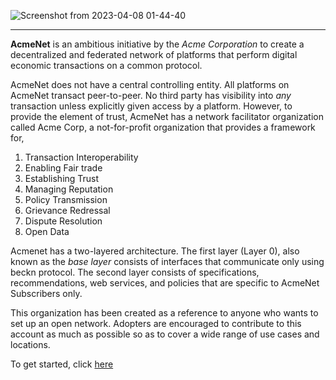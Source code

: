 ![Screenshot from 2023-04-08 01-44-40](https://user-images.githubusercontent.com/52468749/230675422-9510dcc2-f36b-4ff2-bd20-11a1b9418082.png)

<hr />

**AcmeNet** is an ambitious initiative by the *Acme Corporation* to create a decentralized and federated network of platforms that perform digital economic transactions on a common protocol. 

AcmeNet does not have a central controlling entity. All platforms on AcmeNet transact peer-to-peer. No third party has visibility into _any_ transaction unless explicitly given access by a platform. However, to provide the element of trust, AcmeNet has a network facilitator organization called Acme Corp, a not-for-profit organization that provides a framework for,

1. Transaction Interoperability
2. Enabling Fair trade
3. Establishing Trust 
4. Managing Reputation
5. Policy Transmission
6. Grievance Redressal
7. Dispute Resolution
8. Open Data

Acmenet has a two-layered architecture. The first layer (Layer 0), also known as the _base layer_ consists of interfaces that communicate only using beckn protocol. The second layer consists of specifications, recommendations, web services, and policies that are specific to AcmeNet Subscribers only. 

This organization has been created as a reference to anyone who wants to set up an open network. Adopters are encouraged to contribute to this account as much as possible so as to cover a wide range of use cases and locations.

To get started, click [here](#)


